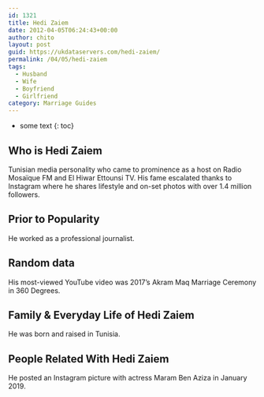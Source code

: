 ```yaml
---
id: 1321
title: Hedi Zaiem
date: 2012-04-05T06:24:43+00:00
author: chito
layout: post
guid: https://ukdataservers.com/hedi-zaiem/
permalink: /04/05/hedi-zaiem
tags:
  - Husband
  - Wife
  - Boyfriend
  - Girlfriend
category: Marriage Guides
---
```


* some text
{: toc}


## Who is  Hedi Zaiem
                  
                  
                  
Tunisian media personality who came to prominence as a host on Radio Mosaïque FM and El Hiwar Ettounsi TV. His fame escalated thanks to Instagram where he shares lifestyle and on-set photos with over 1.4 million followers.
                  
                
                
                
## Prior to Popularity 
                  
                  
                  
He worked as a professional journalist.
                  
                
                
                
## Random data 
                  
                  
                  
His most-viewed YouTube video was 2017&#8217;s Akram Maq Marriage Ceremony in 360 Degrees.
                  
                
                
                
## Family & Everyday Life of Hedi Zaiem
                  
                  
                  
He was born and raised in Tunisia.
                  
                
                
                
## People Related With  Hedi Zaiem
                  
                  
                  
He posted an Instagram picture with actress Maram Ben Aziza in January 2019.
                  
                
              
            
          
          
          
    
    
  
